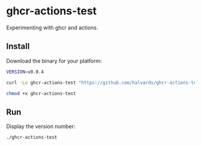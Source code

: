 # ghcr-actions-test

Experimenting with ghcr and actions.

## Install

Download the binary for your platform:

```bash
VERSION=v0.0.4

curl -Lo ghcr-actions-test "https://github.com/halvards/ghcr-actions-test/releases/download/$VERSION/ghcr-actions-test_$(uname -s)_$(uname -m)"

chmod +x ghcr-actions-test
```

## Run

Display the version number:

```bash
./ghcr-actions-test
